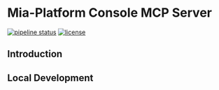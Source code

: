 # Mia-Platform Console MCP Server
[![pipeline status][build-svg]][pipeline-link]
[![license][license-svg]](./LICENSE)

[pipeline-link]: https://github.com/mia-platform/console-mcp-server/actions
[build-svg]: https://img.shields.io/github/actions/workflow/status/mia-platform/console-mcp-server/build-and-test.yaml
[license-svg]: https://img.shields.io/github/license/mia-platform/console-mcp-server

## Introduction

## Local Development

